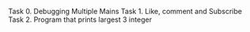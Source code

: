 Task 0. Debugging Multiple Mains
Task 1. Like, comment and Subscribe
Task 2. Program that prints largest 3 integer
